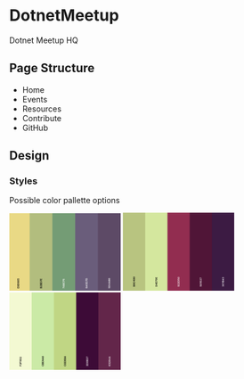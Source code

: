 # DotnetMeetup

Dotnet Meetup HQ

## Page Structure

- Home
- Events
- Resources
- Contribute
- GitHub

## Design

### Styles

Possible color pallette options

<img width="200" src='20250406081101.png' />
<img width="200" src='20250406081129.png' />
<img width="200" src='20250406081231.png' />

